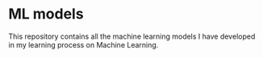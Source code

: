 # ML models

This repository contains all the machine learning models I have developed in my learning process on Machine Learning. 
